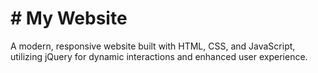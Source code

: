 # # My Website

A modern, responsive website built with HTML, CSS, and JavaScript, utilizing jQuery for dynamic interactions and enhanced user experience. 


